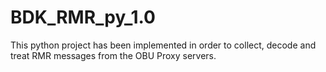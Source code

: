 # BDK_RMR_py_1.0

This python project has been implemented in order to collect, decode and treat RMR messages from the OBU Proxy servers.